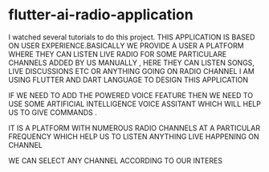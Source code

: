 # flutter-ai-radio-application
I watched several tutorials to do this project.
THIS APPLICATION IS BASED ON USER EXPERIENCE.BASICALLY WE PROVIDE A USER A PLATFORM WHERE THEY CAN LISTEN LIVE RADIO FOR SOME PARTICULARE CHANNELS ADDED BY US MANUALLY , HERE THEY CAN LISTEN SONGS, LIVE DISCUSSIONS ETC OR ANYTHING GOING ON RADIO CHANNEL​
I AM USING FLUTTER AND DART LANGUAGE TO DESIGN  THIS APPLICATION​

IF WE NEED TO ADD THE POWERED VOICE FEATURE THEN WE NEED TO USE SOME ARTIFICIAL INTELLIGENCE VOICE ASSITANT WHICH WILL HELP US TO GIVE COMMANDS .​

IT IS A PLATFORM WITH NUMEROUS RADIO CHANNELS AT A PARTICULAR FREQUENCY WHICH HELP US TO LISTEN ANYTHING LIVE HAPPENING ON CHANNEL​

WE CAN SELECT ANY CHANNEL ACCORDING TO OUR INTERES
